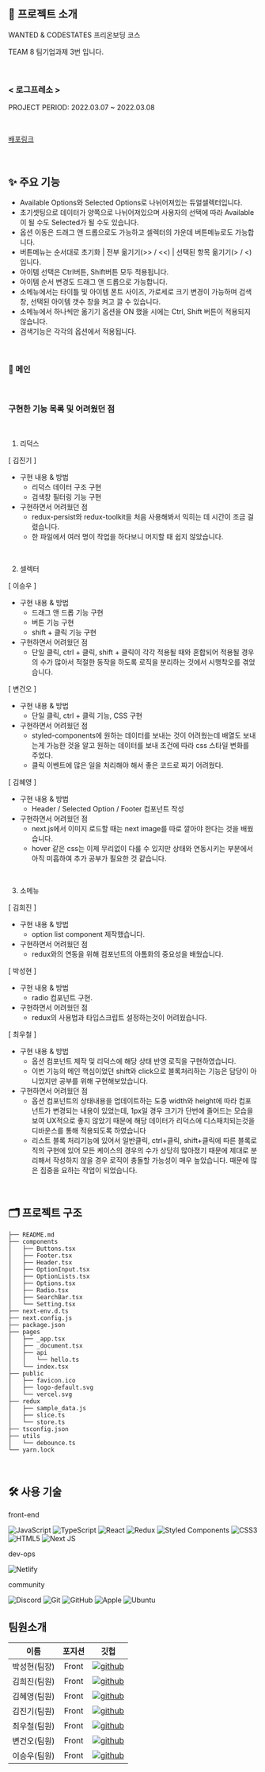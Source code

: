 ## 📑 프로젝트 소개

WANTED & CODESTATES 프리온보딩 코스

TEAM 8 팀기업과제 3번 입니다.

<br>

### < 로그프레소 >

PROJECT PERIOD: 2022.03.07 ~ 2022.03.08

<br>

[배포링크](https://wanted-8-3-i7.netlify.app/)

<br>

## ✨ 주요 기능

- Available Options와 Selected Options로 나뉘어져있는 듀얼셀렉터입니다.
- 초기셋팅으로 데이터가 양쪽으로 나뉘어져있으며 사용자의 선택에 따라 Available이 될 수도 Selected가 될 수도 있습니다.
- 옵션 이동은 드래그 앤 드롭으로도 가능하고 셀렉터의 가운데 버튼메뉴로도 가능합니다.
- 버튼메뉴는 순서대로 초기화 | 전부 옮기기(>> / <<) | 선택된 항목 옮기기(> / <) 입니다.
- 아이템 선택은 Ctrl버튼, Shift버튼 모두 적용됩니다.
- 아이템 순서 변경도 드래그 앤 드롭으로 가능합니다.
- 소메뉴에서는 타이틀 및 아이템 폰트 사이즈, 가로세로 크기 변경이 가능하며 검색창, 선택된 아이템 갯수 창을 켜고 끌 수 있습니다.
- 소메뉴에서 하나씩만 옮기기 옵션을 ON 했을 시에는 Ctrl, Shift 버튼이 적용되지 않습니다.
- 검색기능은 각각의 옵션에서 적용됩니다.

<br>

### 🧔 메인

<br>

### 구현한 기능 목록 및 어려웠던 점

<br>

1. 리덕스

[ 김진기 ] 

- 구현 내용 & 방법
    - 리덕스 데이터 구조 구현
    - 검색창 필터링 기능 구현
- 구현하면서 어려웠던 점
    - redux-persist와 redux-toolkit을 처음 사용해봐서 익히는 데 시간이 조금 걸렸습니다.
    - 한 파일에서 여러 명이 작업을 하다보니 머지할 때 쉽지 않았습니다.

<br>

2. 셀렉터

[ 이승우 ]

- 구현 내용 & 방법
    - 드래그 앤 드롭 기능 구현
    - 버튼 기능 구현
    - shift + 클릭 기능 구현
- 구현하면서 어려웠던 점
    - 단일 클릭, ctrl + 클릭, shift + 클릭이 각각 적용될 때와 혼합되어 적용될 경우의 수가 많아서 적절한 동작을 하도록 로직을  분리하는 것에서 시행착오를 겪었습니다.

[ 변건오 ]

- 구현 내용 & 방법
    - 단일 클릭, ctrl + 클릭 기능, CSS 구현
- 구현하면서 어려웠던 점
    - styled-components에 원하는 데이터를 보내는 것이 어려웠는데 배열도 보내는게 가능한 것을 알고 원하는 데이터를 보내 조건에 따라 css 스타일 변화를 주었다.
    - 클릭 이벤트에 많은 일을 처리해야 해서 좋은 코드로 짜기 어려웠다.

[ 김혜영 ]

- 구현 내용 & 방법
    - Header / Selected Option / Footer 컴포넌트 작성
- 구현하면서 어려웠던 점
    - next.js에서 이미지 로드할 때는 next image를 따로 깔아야 한다는 것을 배웠습니다.
    - hover 같은 css는 이제 무리없이 다룰 수 있지만 상태와 연동시키는 부분에서 아직 미흡하여 추가 공부가 필요한 것 같습니다.

<br>

3. 소메뉴

[ 김희진 ] 

- 구현 내용 & 방법
    - option list component 제작했습니다.
- 구현하면서 어려웠던 점
    - redux와의 연동을 위해 컴포넌트의 아톰화의 중요성을 배웠습니다.

[ 박성현 ] 

- 구현 내용 & 방법
    - radio 컴포넌트 구현.
- 구현하면서 어려웠던 점
    - redux의 사용법과 타입스크립트 설정하는것이 어려웠습니다.

[ 최우철 ] 

- 구현 내용 & 방법
    - 옵션 컴포넌트 제작 및 리덕스에 해당 상태 반영 로직을 구현하였습니다.
    - 이번 기능의 메인 핵심이었던 shift와 click으로 블록처리하는 기능은 담당이 아니었지만 공부를 위해 구현해보았습니다.
- 구현하면서 어려웠던 점
    - 옵션 컴포넌트의 상태내용을 업데이트하는 도중 width와 height에 따라 컴포넌트가 변경되는 내용이 있었는데, 1px일 경우 크기가 단번에 줄어드는 모습을 보여 UX적으로 좋지 않았기 때문에 해당 데이터가 리덕스에 디스패치되는것을 디바운스를 통해 적용되도록 하였습니다
    - 리스트 블록 처리기능에 있어서 일반클릭, ctrl+클릭, shift+클릭에 따른 블록로직의 구현에 있어 모든 케이스의 경우의 수가 상당히 많아졌기 때문에 제대로 분리해서 작성하지 않을 경우 로직이 충돌할 가능성이 매우 높았습니다. 때문에 많은 집중을 요하는 작업이 되었습니다.

<br>

## 🗂 프로젝트 구조

```
├── README.md
├── components
│   ├── Buttons.tsx
│   ├── Footer.tsx
│   ├── Header.tsx
│   ├── OptionInput.tsx
│   ├── OptionLists.tsx
│   ├── Options.tsx
│   ├── Radio.tsx
│   ├── SearchBar.tsx
│   └── Setting.tsx
├── next-env.d.ts
├── next.config.js
├── package.json
├── pages
│   ├── _app.tsx
│   ├── _document.tsx
│   ├── api
│   │   └── hello.ts
│   └── index.tsx
├── public
│   ├── favicon.ico
│   ├── logo-default.svg
│   └── vercel.svg
├── redux
│   ├── sample_data.js
│   ├── slice.ts
│   └── store.ts
├── tsconfig.json
├── utils
│   └── debounce.ts
└── yarn.lock
```

<br>

## 🛠 사용 기술

front-end

![JavaScript](https://img.shields.io/badge/javascript-%23323330.svg?style=for-the-badge&logo=javascript&logoColor=%23F7DF1E)
![TypeScript](https://img.shields.io/badge/typescript-%23007ACC.svg?style=for-the-badge&logo=typescript&logoColor=white)
![React](https://img.shields.io/badge/react-%2320232a.svg?style=for-the-badge&logo=react&logoColor=%2361DAFB)
![Redux](https://img.shields.io/badge/redux-%23593d88.svg?style=for-the-badge&logo=redux&logoColor=white)
![Styled Components](https://img.shields.io/badge/styled--components-DB7093?style=for-the-badge&logo=styled-components&logoColor=white)
![CSS3](https://img.shields.io/badge/css3-%231572B6.svg?style=for-the-badge&logo=css3&logoColor=white)
![HTML5](https://img.shields.io/badge/html5-%23E34F26.svg?style=for-the-badge&logo=html5&logoColor=white)
![Next JS](https://img.shields.io/badge/Next-black?style=for-the-badge&logo=next.js&logoColor=white)

dev-ops

![Netlify](https://img.shields.io/badge/netlify-%23000000.svg?style=for-the-badge&logo=netlify&logoColor=#00C7B7)

community

![Discord](https://img.shields.io/badge/%3CServer%3E-%237289DA.svg?style=for-the-badge&logo=discord&logoColor=white)
![Git](https://img.shields.io/badge/git-%23F05033.svg?style=for-the-badge&logo=git&logoColor=white)
![GitHub](https://img.shields.io/badge/github-%23121011.svg?style=for-the-badge&logo=github&logoColor=white)
![Apple](https://img.shields.io/badge/-APPLE-black?style=for-the-badge&logo=apple)
![Ubuntu](https://img.shields.io/badge/-UBUNTU-gray?style=for-the-badge&logo=Ubuntu)

## 팀원소개

|     이름     | 포지션 |                                                                  깃헙                                                                   |
| :----------: | :----: | :-------------------------------------------------------------------------------------------------------------------------------------: |
| 박성현(팀장) | Front  |   [![github](https://img.shields.io/badge/박성현-181717?style=flat-square&logo=GitHub&logoColor=white)](https://github.com/psh9408p)    |
| 김희진(팀원) | Front  |  [![github](https://img.shields.io/badge/김희진-181717?style=flat-square&logo=GitHub&logoColor=white)](https://github.com/chloe41297)   |
| 김혜영(팀원) | Front  | [![github](https://img.shields.io/badge/김혜영-181717?style=flat-square&logo=GitHub&logoColor=white)](https://github.com/hit-that-drum) |
| 김진기(팀원) | Front  |   [![github](https://img.shields.io/badge/김진기-181717?style=flat-square&logo=GitHub&logoColor=white)](https://github.com/hatoba29)    |
| 최우철(팀원) | Front  | [![github](https://img.shields.io/badge/최우철-181717?style=flat-square&logo=GitHub&logoColor=white)](https://github.com/chltjdrhd777/) |
| 변건오(팀원) | Front  |    [![github](https://img.shields.io/badge/변건오-181717?style=flat-square&logo=GitHub&logoColor=white)](https://github.com/guno517)    |
| 이승우(팀원) | Front  |   [![github](https://img.shields.io/badge/이승우-181717?style=flat-square&logo=GitHub&logoColor=white)](https://github.com/starhn87)    |
